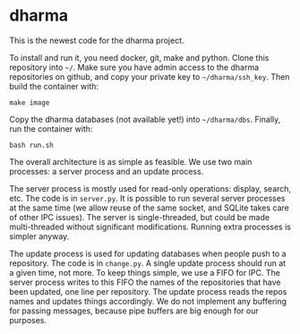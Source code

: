 # dharma

This is the newest code for the dharma project.

To install and run it, you need docker, git, make and python. Clone this
repository into `~/`. Make sure you have admin access to the dharma
repositories on github, and copy your private key to `~/dharma/ssh_key`. Then
build the container with:

	make image

Copy the dharma databases (not available yet!) into `~/dharma/dbs`. Finally, run
the container with:

	bash run.sh

The overall architecture is as simple as feasible. We use two main processes: a
server process and an update process.

The server process is mostly used for read-only operations: display, search,
etc. The code is in `server.py`. It is possible to run several server processes
at the same time (we allow reuse of the same socket, and SQLite takes care of
other IPC issues). The server is single-threaded, but could be made
multi-threaded without significant modifications. Running extra processes is
simpler anyway.

The update process is used for updating databases when people push to a
repository. The code is in `change.py`. A single update process should run at a
given time, not more. To keep things simple, we use a FIFO for IPC. The server
process writes to this FIFO the names of the repositories that have been
updated, one line per repository. The update process reads the repos names and
updates things accordingly. We do not implement any buffering for passing
messages, because pipe buffers are big enough for our purposes.
